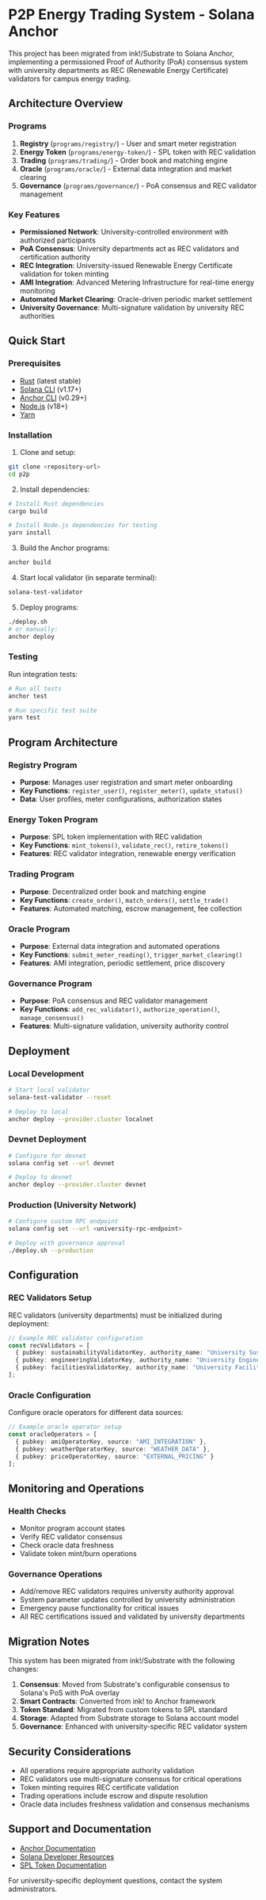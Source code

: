 # P2P Energy Trading System - Solana Anchor

This project has been migrated from ink!/Substrate to Solana Anchor, implementing a permissioned Proof of Authority (PoA) consensus system with university departments as REC (Renewable Energy Certificate) validators for campus energy trading.

## Architecture Overview

### Programs

1. **Registry** (`programs/registry/`) - User and smart meter registration
2. **Energy Token** (`programs/energy-token/`) - SPL token with REC validation
3. **Trading** (`programs/trading/`) - Order book and matching engine
4. **Oracle** (`programs/oracle/`) - External data integration and market clearing
5. **Governance** (`programs/governance/`) - PoA consensus and REC validator management

### Key Features

- **Permissioned Network**: University-controlled environment with authorized participants
- **PoA Consensus**: University departments act as REC validators and certification authority
- **REC Integration**: University-issued Renewable Energy Certificate validation for token minting
- **AMI Integration**: Advanced Metering Infrastructure for real-time energy monitoring
- **Automated Market Clearing**: Oracle-driven periodic market settlement
- **University Governance**: Multi-signature validation by university REC authorities

## Quick Start

### Prerequisites

- [Rust](https://rustup.rs/) (latest stable)
- [Solana CLI](https://docs.solana.com/cli/install-solana-cli-tools) (v1.17+)
- [Anchor CLI](https://www.anchor-lang.com/docs/installation) (v0.29+)
- [Node.js](https://nodejs.org/) (v18+)
- [Yarn](https://yarnpkg.com/)

### Installation

1. Clone and setup:
```bash
git clone <repository-url>
cd p2p
```

2. Install dependencies:
```bash
# Install Rust dependencies
cargo build

# Install Node.js dependencies for testing
yarn install
```

3. Build the Anchor programs:
```bash
anchor build
```

4. Start local validator (in separate terminal):
```bash
solana-test-validator
```

5. Deploy programs:
```bash
./deploy.sh
# or manually:
anchor deploy
```

### Testing

Run integration tests:
```bash
# Run all tests
anchor test

# Run specific test suite
yarn test
```

## Program Architecture

### Registry Program
- **Purpose**: Manages user registration and smart meter onboarding
- **Key Functions**: `register_user()`, `register_meter()`, `update_status()`
- **Data**: User profiles, meter configurations, authorization states

### Energy Token Program
- **Purpose**: SPL token implementation with REC validation
- **Key Functions**: `mint_tokens()`, `validate_rec()`, `retire_tokens()`
- **Features**: REC validator integration, renewable energy verification

### Trading Program
- **Purpose**: Decentralized order book and matching engine
- **Key Functions**: `create_order()`, `match_orders()`, `settle_trade()`
- **Features**: Automated matching, escrow management, fee collection

### Oracle Program
- **Purpose**: External data integration and automated operations
- **Key Functions**: `submit_meter_reading()`, `trigger_market_clearing()`
- **Features**: AMI integration, periodic settlement, price discovery

### Governance Program
- **Purpose**: PoA consensus and REC validator management
- **Key Functions**: `add_rec_validator()`, `authorize_operation()`, `manage_consensus()`
- **Features**: Multi-signature validation, university authority control

## Deployment

### Local Development
```bash
# Start local validator
solana-test-validator --reset

# Deploy to local
anchor deploy --provider.cluster localnet
```

### Devnet Deployment
```bash
# Configure for devnet
solana config set --url devnet

# Deploy to devnet
anchor deploy --provider.cluster devnet
```

### Production (University Network)
```bash
# Configure custom RPC endpoint
solana config set --url <university-rpc-endpoint>

# Deploy with governance approval
./deploy.sh --production
```

## Configuration

### REC Validators Setup
REC validators (university departments) must be initialized during deployment:

```typescript
// Example REC validator configuration
const recValidators = [
  { pubkey: sustainabilityValidatorKey, authority_name: "University Sustainability Office" },
  { pubkey: engineeringValidatorKey, authority_name: "University Engineering Department" },
  { pubkey: facilitiesValidatorKey, authority_name: "University Facilities Management" }
];
```

### Oracle Configuration
Configure oracle operators for different data sources:

```typescript
// Example oracle operator setup
const oracleOperators = [
  { pubkey: amiOperatorKey, source: "AMI_INTEGRATION" },
  { pubkey: weatherOperatorKey, source: "WEATHER_DATA" },
  { pubkey: priceOperatorKey, source: "EXTERNAL_PRICING" }
];
```

## Monitoring and Operations

### Health Checks
- Monitor program account states
- Verify REC validator consensus
- Check oracle data freshness
- Validate token mint/burn operations

### Governance Operations
- Add/remove REC validators requires university authority approval
- System parameter updates controlled by university administration
- Emergency pause functionality for critical issues
- All REC certifications issued and validated by university departments

## Migration Notes

This system has been migrated from ink!/Substrate with the following changes:

1. **Consensus**: Moved from Substrate's configurable consensus to Solana's PoS with PoA overlay
2. **Smart Contracts**: Converted from ink! to Anchor framework
3. **Token Standard**: Migrated from custom tokens to SPL standard
4. **Storage**: Adapted from Substrate storage to Solana account model
5. **Governance**: Enhanced with university-specific REC validator system

## Security Considerations

- All operations require appropriate authority validation
- REC validators use multi-signature consensus for critical operations
- Token minting requires REC certificate validation
- Trading operations include escrow and dispute resolution
- Oracle data includes freshness validation and consensus mechanisms

## Support and Documentation

- [Anchor Documentation](https://www.anchor-lang.com/)
- [Solana Developer Resources](https://docs.solana.com/)
- [SPL Token Documentation](https://spl.solana.com/token)

For university-specific deployment questions, contact the system administrators.
